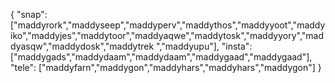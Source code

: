 {
  "snap":  ["maddyrork","maddyseep","maddyperv","maddythos","maddyyoot","maddyiko","maddyjes","maddytoor","maddyaqwe","maddytosk","maddyyory","maddyasqw","maddydosk","maddytrek ","maddyupu"],
  "insta": ["maddygads","maddydaam","maddydaam","maddygaad","maddygaad"],
  "tele":  ["maddyfarn","maddygon","maddyhars","maddyhars","maddygon"]
}
